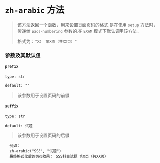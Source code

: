 # `zh-arabic` 方法
>该方法返回一个函数，用来设置页面页码的格式.是在使用 `setup` 方法时，传递给 `page-numbering` 参数的,在 `EXAM` 模式下默认调用该方法。
>
>格式为：`"XX  第X页（共XX页）"`
### 参数及其默认值

#### `prefix`

`type: str`

`default: ""`

>该参数用于设置页码的前缀

#### `suffix`

`type: str`

`default: 试题`

>该参数用于设置页码的后缀

```typst
  例如：
  zh-arabic("SSS", "试题")
  最终格式化后的页码效果： SSS科目试题 第X页（共XX页）
```